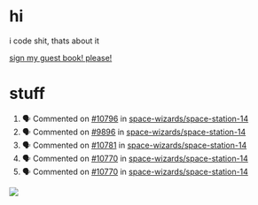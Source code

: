# hi
i code shit, thats about it

[sign my guest book! please!](https://github.com/Just-a-Unity-Dev/Just-a-Unity-Dev/issues/new?&body=Sign%20my%20guest%20book%20by%20placing%20your%20name%20in%20the%20title,%20how%27d%20you%20get%20to%20this%20page%20and%20why?%20Don%27t%20forget%20you%20have%20an%20entire%20notebook%20in%20your%20hands!)


# stuff
<!--START_SECTION:activity-->
1. 🗣 Commented on [#10796](https://github.com/space-wizards/space-station-14/issues/10796) in [space-wizards/space-station-14](https://github.com/space-wizards/space-station-14)
2. 🗣 Commented on [#9896](https://github.com/space-wizards/space-station-14/issues/9896) in [space-wizards/space-station-14](https://github.com/space-wizards/space-station-14)
3. 🗣 Commented on [#10781](https://github.com/space-wizards/space-station-14/issues/10781) in [space-wizards/space-station-14](https://github.com/space-wizards/space-station-14)
4. 🗣 Commented on [#10770](https://github.com/space-wizards/space-station-14/issues/10770) in [space-wizards/space-station-14](https://github.com/space-wizards/space-station-14)
5. 🗣 Commented on [#10770](https://github.com/space-wizards/space-station-14/issues/10770) in [space-wizards/space-station-14](https://github.com/space-wizards/space-station-14)
<!--END_SECTION:activity-->

![](https://github-profile-summary-cards.vercel.app/api/cards/profile-details?username=Just-a-Unity-Dev&theme=solarized_dark)
